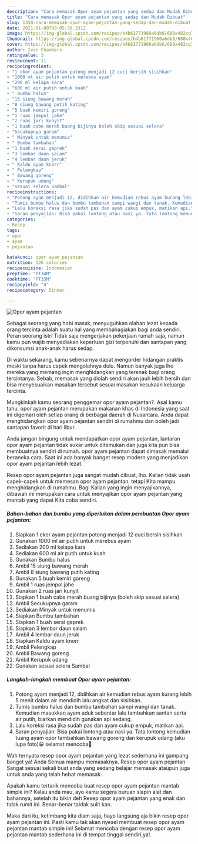 ```yaml
---
description: "Cara memasak Opor ayam pejantan yang sedap dan Mudah Dibuat"
title: "Cara memasak Opor ayam pejantan yang sedap dan Mudah Dibuat"
slug: 1358-cara-memasak-opor-ayam-pejantan-yang-sedap-dan-mudah-dibuat
date: 2021-01-08T08:05:39.331Z
image: https://img-global.cpcdn.com/recipes/b4b61771960a6db6/680x482cq70/opor-ayam-pejantan-foto-resep-utama.jpg
thumbnail: https://img-global.cpcdn.com/recipes/b4b61771960a6db6/680x482cq70/opor-ayam-pejantan-foto-resep-utama.jpg
cover: https://img-global.cpcdn.com/recipes/b4b61771960a6db6/680x482cq70/opor-ayam-pejantan-foto-resep-utama.jpg
author: Ivan Chambers
ratingvalue: 3
reviewcount: 11
recipeingredient:
- "1 ekor ayam pejantan potong menjadi 12 cuci bersih sisihkan"
- "1000 ml air putih untuk merebus ayam"
- "200 ml kelapa kara"
- "600 ml air putih untuk kuah"
- " Bumbu halus"
- "15 siung bawang merah"
- "8 siung bawang putih kating"
- "5 buah kemiri goreng"
- "1 ruas jempol jahe"
- "2 ruas jari kunyit"
- "1 buah cabe merah buang bijinya boleh skip sesuai selera"
- "Secukupnya garam"
- " Minyak untuk menumis"
- " Bumbu tambahan"
- "1 buah serai geprek"
- "3 lembar daun salam"
- "4 lembar daun jeruk"
- " Kaldu ayam knorr"
- " Pelengkap"
- " Bawang goreng"
- " Kerupuk udang"
- "sesuai selera Sambal"
recipeinstructions:
- "Potong ayam menjadi 12, didihkan air kemudian rebus ayam kurang lebih 5 menit dalam air mendidih lalu angkat dan sisihkan."
- "Tumis bumbu halus dan bumbu tambahan sampi wangi dan tanak. Kemudian masukkan ayam aduk sebentar lalu tambahkan santan serta air putih, biarkan mendidih gunakan api sedang."
- "Lalu koreksi rasa jika sudah pas dan ayam cukup empuk, matikan api."
- "Saran penyajian: Bisa pakai lontong atau nasi ya. Tata lontong kemudian tuang ayam opor tambahkan bawang goreng dan kerupuk udang (aku lupa foto)😀 selamat mencoba🥰"
categories:
- Resep
tags:
- opor
- ayam
- pejantan

katakunci: opor ayam pejantan 
nutrition: 126 calories
recipecuisine: Indonesian
preptime: "PT34M"
cooktime: "PT33M"
recipeyield: "4"
recipecategory: Dinner

---
```



![Opor ayam pejantan](https://img-global.cpcdn.com/recipes/b4b61771960a6db6/680x482cq70/opor-ayam-pejantan-foto-resep-utama.jpg)

Sebagai seorang yang hobi masak, menyuguhkan olahan lezat kepada orang tercinta adalah suatu hal yang membahagiakan bagi anda sendiri. Peran seorang istri Tidak saja mengerjakan pekerjaan rumah saja, namun kamu pun wajib menyediakan keperluan gizi terpenuhi dan santapan yang dikonsumsi anak-anak harus sedap.

Di waktu  sekarang, kamu sebenarnya dapat mengorder hidangan praktis meski tanpa harus capek mengolahnya dulu. Namun banyak juga lho mereka yang memang ingin menghidangkan yang terenak bagi orang tercintanya. Sebab, memasak yang diolah sendiri akan jauh lebih bersih dan bisa menyesuaikan masakan tersebut sesuai masakan kesukaan keluarga tercinta. 



Mungkinkah kamu seorang penggemar opor ayam pejantan?. Asal kamu tahu, opor ayam pejantan merupakan makanan khas di Indonesia yang saat ini digemari oleh setiap orang di berbagai daerah di Nusantara. Anda dapat menghidangkan opor ayam pejantan sendiri di rumahmu dan boleh jadi santapan favorit di hari libur.

Anda jangan bingung untuk mendapatkan opor ayam pejantan, lantaran opor ayam pejantan tidak sukar untuk ditemukan dan juga kita pun bisa membuatnya sendiri di rumah. opor ayam pejantan dapat dimasak memalui beraneka cara. Saat ini ada banyak banget resep modern yang menjadikan opor ayam pejantan lebih lezat.

Resep opor ayam pejantan juga sangat mudah dibuat, lho. Kalian tidak usah capek-capek untuk memesan opor ayam pejantan, tetapi Kita mampu menghidangkan di rumahmu. Bagi Kalian yang ingin menyajikannya, dibawah ini merupakan cara untuk menyajikan opor ayam pejantan yang mantab yang dapat Kita coba sendiri.

<!--inarticleads1-->

##### Bahan-bahan dan bumbu yang diperlukan dalam pembuatan Opor ayam pejantan:

1. Siapkan 1 ekor ayam pejantan potong menjadi 12 cuci bersih sisihkan
1. Gunakan 1000 ml air putih untuk merebus ayam
1. Sediakan 200 ml kelapa kara
1. Sediakan 600 ml air putih untuk kuah
1. Gunakan  Bumbu halus
1. Ambil 15 siung bawang merah
1. Ambil 8 siung bawang putih kating
1. Gunakan 5 buah kemiri goreng
1. Ambil 1 ruas jempol jahe
1. Gunakan 2 ruas jari kunyit
1. Siapkan 1 buah cabe merah buang bijinya (boleh skip sesuai selera)
1. Ambil Secukupnya garam
1. Sediakan  Minyak untuk menumis
1. Siapkan  Bumbu tambahan
1. Siapkan 1 buah serai geprek
1. Siapkan 3 lembar daun salam
1. Ambil 4 lembar daun jeruk
1. Siapkan  Kaldu ayam knorr
1. Ambil  Pelengkap
1. Ambil  Bawang goreng
1. Ambil  Kerupuk udang
1. Gunakan sesuai selera Sambal




<!--inarticleads2-->

##### Langkah-langkah membuat Opor ayam pejantan:

1. Potong ayam menjadi 12, didihkan air kemudian rebus ayam kurang lebih 5 menit dalam air mendidih lalu angkat dan sisihkan.
1. Tumis bumbu halus dan bumbu tambahan sampi wangi dan tanak. Kemudian masukkan ayam aduk sebentar lalu tambahkan santan serta air putih, biarkan mendidih gunakan api sedang.
1. Lalu koreksi rasa jika sudah pas dan ayam cukup empuk, matikan api.
1. Saran penyajian: Bisa pakai lontong atau nasi ya. Tata lontong kemudian tuang ayam opor tambahkan bawang goreng dan kerupuk udang (aku lupa foto)😀 selamat mencoba🥰




Wah ternyata resep opor ayam pejantan yang lezat sederhana ini gampang banget ya! Anda Semua mampu memasaknya. Resep opor ayam pejantan Sangat sesuai sekali buat anda yang sedang belajar memasak ataupun juga untuk anda yang telah hebat memasak.

Apakah kamu tertarik mencoba buat resep opor ayam pejantan mantab simple ini? Kalau anda mau, ayo kamu segera buruan siapin alat dan bahannya, setelah itu bikin deh Resep opor ayam pejantan yang enak dan tidak rumit ini. Benar-benar taidak sulit kan. 

Maka dari itu, ketimbang kita diam saja, hayo langsung aja bikin resep opor ayam pejantan ini. Pasti kamu tak akan nyesel membuat resep opor ayam pejantan mantab simple ini! Selamat mencoba dengan resep opor ayam pejantan mantab sederhana ini di tempat tinggal sendiri,ya!.

